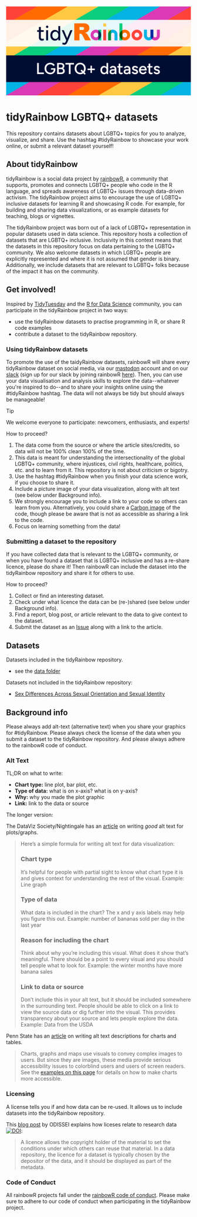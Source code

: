 ![](assets/tidyRainbow.svg) 

# tidyRainbow LGBTQ+ datasets

This repository contains datasets about LGBTQ+ topics for you to analyze, visualize, and share. Use the hashtag #tidyRainbow to showcase your work online, or submit a relevant dataset yourself!

## About tidyRainbow

tidyRainbow is a social data project by [rainbowR](https://rainbowr.org/), a community that supports, promotes and connects LGBTQ+ people who code in the R language, and spreads awareness of LGBTQ+ issues through data-driven activism. The tidyRainbow project aims to encourage the use of LGBTQ+ inclusive datasets for learning R and showcasing R code. For example, for building and sharing data visualizations, or as example datasets for teaching, blogs or vignettes.

The tidyRainbow project was born out of a lack of LGBTQ+ representation in popular datasets used in data science. This repository hosts a collection of datasets that are LGBTQ+ inclusive. Inclusivity in this context means that the datasets in this repository focus on data pertaining to the LGBTQ+ community. We also welcome datasets in which LGBTQ+ people are explicitly represented and where it is not assumed that gender is binary. Additionally, we include datasets that are relevant to LGBTQ+ folks because of the impact it has on the community. 

## Get involved!

Inspired by [TidyTuesday](https://github.com/rfordatascience/tidytuesday) and the [R for Data Science](https://www.rfordatasci.com/) community, you can participate in the tidyRainbow project in two ways: 

- use the tidyRainbow datasets to practise programming in R, or share R code examples
- contribute a dataset to the tidyRainbow repository.

### Using tidyRainbow datasets

To promote the use of the taidyRainbow datasets, rainbowR will share every tidyRainbow dataset on social media, via our [mastodon](https://tech.lgbt/@rainbowR) account and on our [slack](https://rainbowr.slack.com) (sign up for our slack by joining rainbowR [here](https://rainbowr.org/join)). Then, you can use your data visualisation and analysis skills to explore the data--whatever you're inspired to do--and to share your insights online using the #tidyRainbow hashtag. The data will not always be tidy but should always be manageable! 

> [!TIP]
> We welcome everyone to participate: newcomers, enthusiasts, and experts!

How to proceed?

  1. The data come from the source or where the article sites/credits, so data will not be 100% clean 100% of the time.
  2. This data is meant for understanding the intersectionality of the global LGBTQ+ community, where injustices, civil rights, healthcare, politics, etc. and to learn from it. This repository is not about criticism or bigotry.
  4. Use the hashtag #tidyRainbow when you finish your data science work, if you choose to share it.
  5. Include a picture image of your data visualization, along with alt text (see below under Background info).
  6. We strongly encourage you to include a link to your code so others can learn from you. Alternatively, you could share a [Carbon image](https://carbon.now.sh/) of the code, though please be aware that is not as accessible as sharing a link to the code.
  7. Focus on learning something from the data!

### Submitting a dataset to the repository

If you have collected data that is relevant to the LGBTQ+ community, or when you have found a dataset that is LGBTQ+ inclusive and has a re-share licence, please do share it! Then rainbowR can include the dataset into the tidyRainbow repository and share it for others to use.

How to proceed?

  1. Collect or find an interesting dataset.
  2. Check under what licence the data can be (re-)shared (see below under Background info).
  3. Find a report, blog post, or article relevant to the data to give context to the dataset.
  4. Submit the dataset as an [Issue](https://github.com/r-lgbtq/tidyrainbow/issues) along with a link to the article.

## Datasets

Datasets included in the tidyRainbow repository.
- see the [data folder](https://github.com/r-lgbtq/tidyrainbow/tree/main/data)

Datasets not included in the tidyRainbow repository:
- [Sex Differences Across Sexual Orientation and Sexual Identity](https://osf.io/8tnd4/)

## Background info 

Please always add alt-text (alternative text) when you share your graphics for #tidyRainbow. Please always check the license of the data when you submit a dataset to the tidyRainbow repository. And please always adhere to the rainbowR code of conduct.

### Alt Text

TL;DR on what to write:

- **Chart type:** line plot, bar plot, etc.
- **Type of data:** what is on x-axis? what is on y-axis?
- **Why:** why you made the plot graphic
- **Link:** link to the data or source

The longer version:

The DataViz Society/Nightingale has an [article](https://medium.com/nightingale/writing-alt-text-for-data-visualization-2a218ef43f81) on writing _good_ alt text for plots/graphs.
> Here’s a simple formula for writing alt text for data visualization:
> ### Chart type
> It’s helpful for people with partial sight to know what chart type it is and gives context for understanding the rest of the visual.
> Example: Line graph
> ### Type of data
> What data is included in the chart? The x and y axis labels may help you figure this out.
> Example: number of bananas sold per day in the last year
> ### Reason for including the chart
> Think about why you’re including this visual. What does it show that’s meaningful. There should be a point to every visual and you should tell people what to look for.
> Example: the winter months have more banana sales
> ### Link to data or source
> Don’t include this in your alt text, but it should be included somewhere in the surrounding text. People should be able to click on a link to view the source data or dig further into the visual. This provides transparency about your source and lets people explore the data.
> Example: Data from the USDA

Penn State has an [article](https://accessibility.psu.edu/images/charts/) on writing alt text descriptions for charts and tables.
> Charts, graphs and maps use visuals to convey complex images to users. But since they are images, these media provide serious accessibility issues to colorblind users and users of screen readers. See the [examples on this page](https://accessibility.psu.edu/images/charts/) for details on how to make charts more accessible.

### Licensing

A license tells you if and how data can be re-used. It allows us to include datasets into the tidyRainbow repository. 

This [blog post](https://odissei-data.nl/en/2024/04/how-can-i-use-this-data-the-importance-of-licences-to-facilitate-reuse/) by ODISSEI explains how liceses relate to research data [![DOI](https://zenodo.org/badge/DOI/10.5281/zenodo.10986072.svg)](https://doi.org/10.5281/zenodo.10986072):
> A licence allows the copyright holder of the material to set the conditions under which others can reuse that material. In a data repository, the licence for a dataset is typically chosen by the depositor of the data, and it should be displayed as part of the metadata.

### Code of Conduct

All rainbowR projects fall under the [rainbowR code of conduct](https://rainbowr.org/CoC.html). Please make sure to adhere to our code of conduct when participating in the tidyRainbow project.
